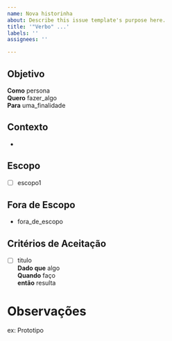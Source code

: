 ```yaml
---
name: Nova historinha
about: Describe this issue template's purpose here.
title: '"Verbo" ...'
labels: ''
assignees: ''

---
```


## **Objetivo**

**Como** persona  
**Quero** fazer_algo  
**Para** uma_finalidade

## **Contexto**

-

## **Escopo**

- [ ] escopo1

## **Fora de Escopo**

- fora_de_escopo

## **Critérios de Aceitação**

- [ ] titulo  
**Dado que** algo  
**Quando** faço  
**então** resulta


# Observações

ex: Prototipo
